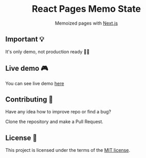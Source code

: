 
<div align="center">
  <h1>React Pages Memo State</h1>
</div>

<div align="center">

Memoized pages with [Next.js](https://nextjs.org/)
</div>

## Important 💡
It's only demo, not production ready 🙅‍♂️


## Live demo 🎮
You can see live demo [here](https://codesandbox.io/s/reactpagesmemostate-7eg34) 

## Contributing 🔗
Have any idea how to improve repo or find a bug?

Clone the repository and make a Pull Request.



## License 📃
This project is licensed under the terms of the [MIT license](/LICENSE).
